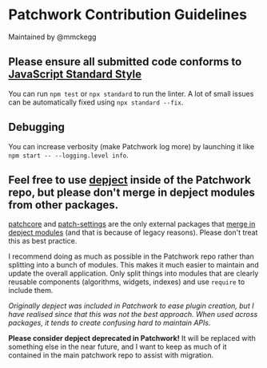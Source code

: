 # Patchwork Contribution Guidelines

Maintained by @mmckegg

## Please ensure all submitted code conforms to [JavaScript Standard Style](https://standardjs.com/)

You can run `npm test` or `npx standard` to run the linter. A lot of small issues can be automatically fixed using `npx standard --fix`.

## Debugging

You can increase verbosity (make Patchwork log more) by launching it like `npm start -- --logging.level info`.

## Feel free to use [depject](https://github.com/depject/depject) inside of the Patchwork repo, but please don't merge in depject modules from other packages. 

[patchcore](https://github.com/ssbc/patchcore) and [patch-settings](https://github.com/mixmix/patch-settings) are the only external packages that [merge in depject modules](https://github.com/ssbc/patchwork/blob/master/main-window.js#L23) (and that is because of legacy reasons). Please don't treat this as best practice.

I recommend doing as much as possible in the Patchwork repo rather than splitting into a bunch of modules. This makes it much easier to maintain and update the overall application. Only split things into modules that are clearly reusable components (algorithms, widgets, indexes) and use `require` to include them.

_Originally depject was included in Patchwork to ease plugin creation, but I have realised since that this was not the best approach. When used across packages, it tends to create confusing hard to maintain APIs._

**Please consider depject deprecated in Patchwork!** It will be replaced with something else in the near future, and I want to keep as much of it contained in the main patchwork repo to assist with migration. 